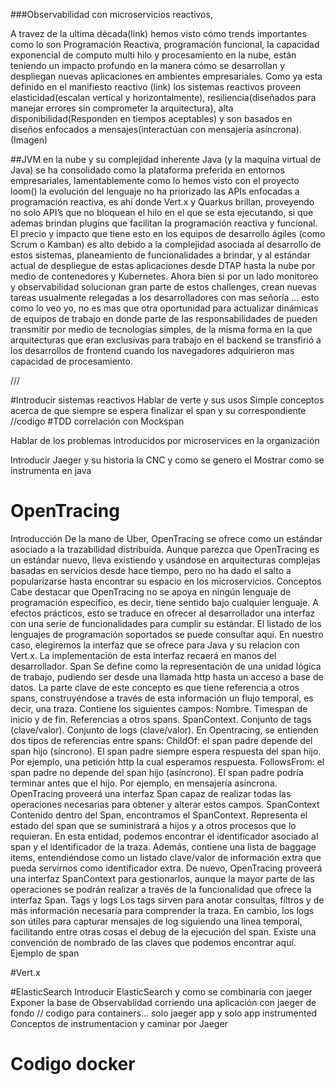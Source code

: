###Observabilidad con microservicios reactivos,

A travez de la ultima década(link) hemos visto cómo trends importantes como lo son Programación Reactiva, programación funcional, la capacidad exponencial de computo multi hilo y procesamiento en la nube, están teniendo un impacto profundo en la manera cómo se desarrollan y despliegan nuevas aplicaciones en ambientes empresariales.
Como ya esta definido en el manifiesto reactivo (link) los sistemas reactivos proveen elasticidad(escalan vertical y horizontalmente), resiliencia(diseñados para manejar errores sin comprometer la arquitectura), alta disponibilidad(Responden en tiempos aceptables) y son basados en diseños enfocados a mensajes(interactúan con mensajería asíncrona). (Imagen)

##JVM en la nube y su complejidad inherente
Java (y la maquina virtual de Java) se ha consolidado como la plataforma preferida en entornos empresariales, lamentablemente como lo hemos visto con el proyecto loom() la evolución del lenguaje no ha priorizado las APIs enfocadas a programación reactiva, es ahí donde Vert.x y Quarkus brillan, proveyendo no solo API’s que no bloquean el hilo en el que se esta ejecutando, si que ademas brindan plugins que facilitan la programación reactiva y funcional.
El precio y impacto que tiene esto en los equipos de desarrollo ágiles (como Scrum o Kamban) es alto debido a la complejidad asociada al desarrollo de estos sistemas, planeamiento de funcionalidades a brindar, y al estándar actual de despliegue de estas aplicaciones desde DTAP hasta la nube por medio de contenedores y Kubernetes. Ahora bien si por un lado monitoreo y observabilidad solucionan gran parte de estos challenges, crean nuevas tareas usualmente relegadas a los desarrolladores con mas señoría …  esto como lo veo yo, no es mas que otra oportunidad para actualizar dinámicas de equipos de trabajo en donde parte de las responsabilidades de pueden transmitir por medio de tecnologías simples, de la misma forma en la que arquitecturas que eran exclusivas para trabajo en el backend se transfirió a los desarrollos de frontend cuando los navegadores adquirieron mas capacidad de procesamiento.

///



#Introducir sistemas reactivos
Hablar de verte y sus usos
Simple conceptos acerca de que siempre se espera finalizar el span y su correspondiente
//codigo
#TDD
correlación con Mockspan

Hablar de los problemas introducidos por microservices  en la organización

Introducir Jaeger y su historia la CNC y como se genero el
Mostrar como se instrumenta en java

# OpenTracing
Introducción De la mano de Uber, OpenTracing se ofrece como un estándar asociado a la trazabilidad distribuída. Aunque parezca que OpenTracing es un estándar nuevo, lleva existiendo y usándose en arquitecturas complejas basadas en servicios desde hace tiempo, pero no ha dado el salto a popularizarse hasta encontrar su espacio en los microservicios.
Conceptos
Cabe destacar que OpenTracing no se apoya en ningún lenguaje de programación específico, es decir, tiene sentido bajo cualquier lenguaje. A efectos prácticos, esto se traduce en ofrecer al desarrollador una interfaz con una serie de funcionalidades para cumplir su estándar. El listado de los lenguajes de programación soportados se puede consultar aquí. En nuestro caso, elegiremos la interfaz que se ofrece para Java y su relacion con Vert.x. La implementación de esta interfaz recaerá en manos del desarrollador.
Span
Se define como la representación de una unidad lógica de trabajo, pudiendo ser desde una llamada http hasta un acceso a base de datos. La parte clave de este concepto es que tiene referencia a otros spans, construyéndose a través de esta información un flujo temporal, es decir, una traza.
Contiene los siguientes campos:
Nombre.
Timespan de inicio y de fin.
Referencias a otros spans.
SpanContext.
Conjunto de tags (clave/valor).
Conjunto de logs (clave/valor).
En Opentracing, se entienden dos tipos de referencias entre spans:
ChildOf: el span padre depende del span hijo (síncrono). El span padre siempre espera respuesta del span hijo. Por ejemplo, una petición http la cual esperamos respuesta.
FollowsFrom: el span padre no depende del span hijo (asíncrono). El span padre podría terminar antes que el hijo. Por ejemplo, en mensajería asíncrona.
OpenTracing proveerá una interfaz Span capaz de realizar todas las operaciones necesarias para obtener y alterar estos campos.
SpanContext
Contenido dentro del Span, encontramos el SpanContext. Representa el estado del span que se suministrará a hijos y a otros procesos que lo requieran. En esta entidad, podemos encontrar el identificador asociado al span y el identificador de la traza. Además, contiene una lista de baggage items, entendiéndose como un listado clave/valor de información extra que pueda servirnos como identificador extra.
De nuevo, OpenTracing proveerá una interfaz SpanContext para gestionarlos, aunque la mayor parte de las operaciones se podrán realizar a través de la funcionalidad que ofrece la interfaz Span.
Tags y logs
Los tags sirven para anotar consultas, filtros y de más información necesaria para comprender la traza. En cambio, los logs son útiles para capturar mensajes de log siguiendo una línea temporal, facilitando entre otras cosas el debug de la ejecución del span.
Existe una convención de nombrado de las claves que podemos encontrar aquí.
Ejemplo de span

#Vert.x

#ElasticSearch
Introducir ElasticSearch y como se combinaria con jaeger
Exponer la base de Observablidad corriendo una aplicación con jaeger de fondo
// codigo para containers… solo jaeger app y solo app instrumented
Conceptos de instrumentacion y caminar por Jaeger

# Codigo docker

